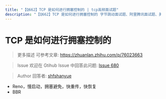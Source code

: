 ```yaml
---
title: "【Q662】TCP 是如何进行拥塞控制的 | tcp高频面试题"
description: "【Q662】TCP 是如何进行拥塞控制的 字节跳动面试题、阿里腾讯面试题、美团小米面试题。"
---
```


# TCP 是如何进行拥塞控制的

> 更多描述
> 可参考文章: <https://zhuanlan.zhihu.com/p/76023663>

> Issue
> 欢迎在 Gtihub Issue 中回答此问题: [Issue 680](https://github.com/shfshanyue/Daily-Question/issues/680)

> Author
> 回答者: [shfshanyue](https://github.com/shfshanyue)

- Reno，慢启动，拥塞避免，快重传，快恢复
- BBR
